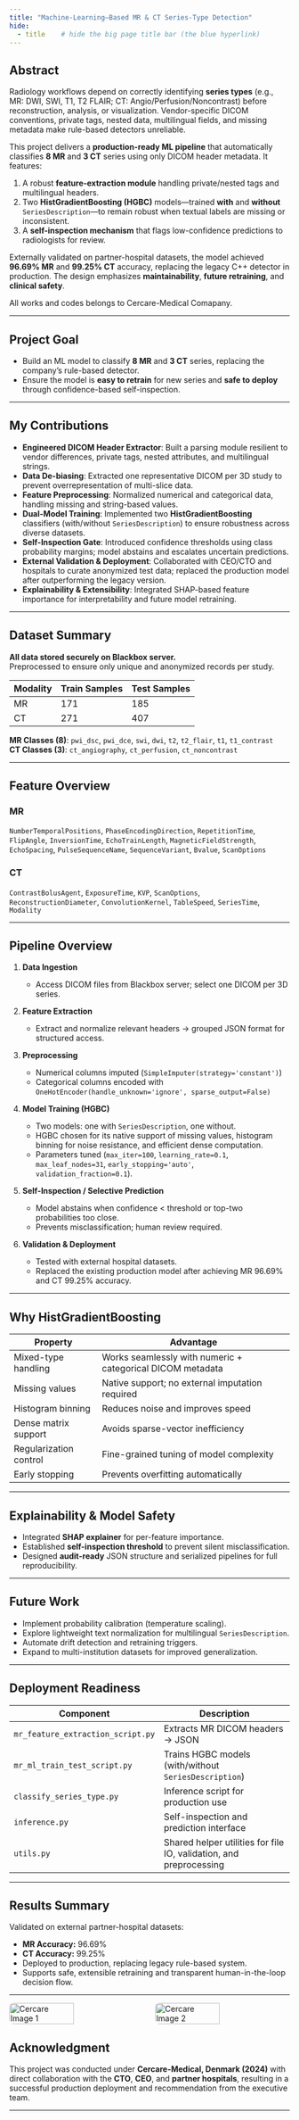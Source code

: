 ```yaml
---
title: "Machine-Learning–Based MR & CT Series-Type Detection"
hide:
  - title    # hide the big page title bar (the blue hyperlink)
---
```


## Abstract
Radiology workflows depend on correctly identifying **series types** (e.g., MR: DWI, SWI, T1, T2 FLAIR; CT: Angio/Perfusion/Noncontrast) before reconstruction, analysis, or visualization. Vendor-specific DICOM conventions, private tags, nested data, multilingual fields, and missing metadata make rule-based detectors unreliable.  

This project delivers a **production-ready ML pipeline** that automatically classifies **8 MR** and **3 CT** series using only DICOM header metadata. It features:  
1. A robust **feature-extraction module** handling private/nested tags and multilingual headers.  
2. Two **HistGradientBoosting (HGBC)** models—trained **with** and **without** `SeriesDescription`—to remain robust when textual labels are missing or inconsistent.  
3. A **self-inspection mechanism** that flags low-confidence predictions to radiologists for review.  

Externally validated on partner-hospital datasets, the model achieved **96.69% MR** and **99.25% CT** accuracy, replacing the legacy C++ detector in production. The design emphasizes **maintainability**, **future retraining**, and **clinical safety**.

All works and codes belongs to Cercare-Medical Comapany.

---

## Project Goal
- Build an ML model to classify **8 MR** and **3 CT** series, replacing the company’s rule-based detector.  
- Ensure the model is **easy to retrain** for new series and **safe to deploy** through confidence-based self-inspection.  

---

## My Contributions
- **Engineered DICOM Header Extractor**: Built a parsing module resilient to vendor differences, private tags, nested attributes, and multilingual strings.  
- **Data De-biasing**: Extracted one representative DICOM per 3D study to prevent overrepresentation of multi-slice data.  
- **Feature Preprocessing**: Normalized numerical and categorical data, handling missing and string-based values.  
- **Dual-Model Training**: Implemented two **HistGradientBoosting** classifiers (with/without `SeriesDescription`) to ensure robustness across diverse datasets.  
- **Self-Inspection Gate**: Introduced confidence thresholds using class probability margins; model abstains and escalates uncertain predictions.  
- **External Validation & Deployment**: Collaborated with CEO/CTO and hospitals to curate anonymized test data; replaced the production model after outperforming the legacy version.  
- **Explainability & Extensibility**: Integrated SHAP-based feature importance for interpretability and future model retraining.

---

## Dataset Summary
**All data stored securely on Blackbox server.**  
Preprocessed to ensure only unique and anonymized records per study.

| Modality | Train Samples | Test Samples |
|-----------|----------------|---------------|
| MR | 171 | 185 |
| CT | 271 | 407 |

**MR Classes (8)**: `pwi_dsc`, `pwi_dce`, `swi`, `dwi`, `t2`, `t2_flair`, `t1`, `t1_contrast`  
**CT Classes (3)**: `ct_angiography`, `ct_perfusion`, `ct_noncontrast`

---

## Feature Overview
### MR
`NumberTemporalPositions`, `PhaseEncodingDirection`, `RepetitionTime`, `FlipAngle`, `InversionTime`, `EchoTrainLength`, `MagneticFieldStrength`, `EchoSpacing`, `PulseSequenceName`, `SequenceVariant`, `Bvalue`, `ScanOptions`

### CT
`ContrastBolusAgent`, `ExposureTime`, `KVP`, `ScanOptions`, `ReconstructionDiameter`, `ConvolutionKernel`, `TableSpeed`, `SeriesTime`, `Modality`

---

## Pipeline Overview
1. **Data Ingestion**  
   - Access DICOM files from Blackbox server; select one DICOM per 3D series.  

2. **Feature Extraction**  
   - Extract and normalize relevant headers → grouped JSON format for structured access.  

3. **Preprocessing**  
   - Numerical columns imputed (`SimpleImputer(strategy='constant')`)  
   - Categorical columns encoded with `OneHotEncoder(handle_unknown='ignore', sparse_output=False)`  

4. **Model Training (HGBC)**  
   - Two models: one with `SeriesDescription`, one without.  
   - HGBC chosen for its native support of missing values, histogram binning for noise resistance, and efficient dense computation.  
   - Parameters tuned (`max_iter=100`, `learning_rate=0.1`, `max_leaf_nodes=31`, `early_stopping='auto'`, `validation_fraction=0.1`).  

5. **Self-Inspection / Selective Prediction**  
   - Model abstains when confidence < threshold or top-two probabilities too close.  
   - Prevents misclassification; human review required.  

6. **Validation & Deployment**  
   - Tested with external hospital datasets.  
   - Replaced the existing production model after achieving MR 96.69% and CT 99.25% accuracy.  

---

## Why **HistGradientBoosting**
| Property | Advantage |
|-----------|------------|
| Mixed-type handling | Works seamlessly with numeric + categorical DICOM metadata |
| Missing values | Native support; no external imputation required |
| Histogram binning | Reduces noise and improves speed |
| Dense matrix support | Avoids sparse-vector inefficiency |
| Regularization control | Fine-grained tuning of model complexity |
| Early stopping | Prevents overfitting automatically |

---

## Explainability & Model Safety
- Integrated **SHAP explainer** for per-feature importance.  
- Established **self-inspection threshold** to prevent silent misclassification.  
- Designed **audit-ready** JSON structure and serialized pipelines for full reproducibility.  

---

## Future Work
- Implement probability calibration (temperature scaling).  
- Explore lightweight text normalization for multilingual `SeriesDescription`.  
- Automate drift detection and retraining triggers.  
- Expand to multi-institution datasets for improved generalization.

---

## Deployment Readiness
| Component | Description |
|------------|-------------|
| `mr_feature_extraction_script.py` | Extracts MR DICOM headers → JSON |
| `mr_ml_train_test_script.py` | Trains HGBC models (with/without `SeriesDescription`) |
| `classify_series_type.py` | Inference script for production use |
| `inference.py` | Self-inspection and prediction interface |
| `utils.py` | Shared helper utilities for file IO, validation, and preprocessing |

---

## Results Summary
Validated on external partner-hospital datasets:  
- **MR Accuracy:** 96.69%  
- **CT Accuracy:** 99.25%  
- Deployed to production, replacing legacy rule-based system.  
- Supports safe, extensible retraining and transparent human-in-the-loop decision flow.

---

<div style="display: flex; justify-content: space-between; align-items: center;">
  <img src="images/cercare_1.jpg" alt="Cercare Image 1" style="width:48%; border-radius:8px;">
  <img src="images/cercare_2.jpg" alt="Cercare Image 2" style="width:48%; border-radius:8px;">
</div>


## Acknowledgment
This project was conducted under **Cercare-Medical, Denmark (2024)** with direct collaboration with the **CTO**, **CEO**, and **partner hospitals**, resulting in a successful production deployment and recommendation from the executive team.

---
